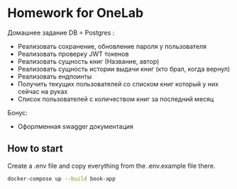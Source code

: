 # Homework for OneLab 

Домашнее задание DB = Postgres : 
- Реализовать сохранение, обновление пароля у пользователя 
- Реализовать проверку JWT токенов 
- Реализовать сущность книг (Название, автор)
- Реализовать сущность истории выдачи книг (кто брал, когда вернул) 
- Реализовать ендпоинты 
 - Получить текущих пользователей со списком книг который у них сейчас на руках 
 - Список пользователей с количеством книг за последний месяц 

Бонус: 
- Офорлменная swagger документация

## How to start

Сreate a .env file and copy everything from the .env.example file there.

```bash
docker-compose up --build book-app
```
